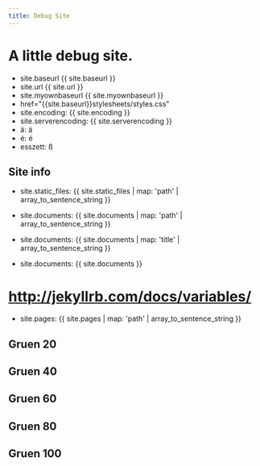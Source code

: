 ```yaml
---
title: Debug Site
---
```


# A little debug site.

* site.baseurl {{ site.baseurl }}
* site.url {{ site.url }}
* site.myownbaseurl {{ site.myownbaseurl }}
* href="{{site.baseurl}}stylesheets/styles.css"
* site.encoding: {{ site.encoding }}
* site.serverencoding: {{ site.serverencoding }}
* &auml;: ä
* &eacute;: é
* esszett: ß

## Site info
* site.static_files: {{ site.static_files  | map: 'path' | array_to_sentence_string }}

* site.documents:  {{ site.documents  | map: 'path' | array_to_sentence_string }}
* site.documents:  {{ site.documents  | map: 'title' | array_to_sentence_string }}
* site.documents:  {{ site.documents  }}

# http://jekyllrb.com/docs/variables/

* site.pages: {{ site.pages  | map: 'path' | array_to_sentence_string }}

<h2 class = "htw-green20">Gruen 20</h2>
<h2 class = "htw-green40">Gruen 40</h2>
<h2 class = "htw-green60">Gruen 60</h2>
<h2 class = "htw-green80">Gruen 80</h2>
<h2 class = "htw-green100">Gruen 100</h2>
